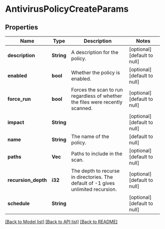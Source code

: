 # AntivirusPolicyCreateParams

## Properties
Name | Type | Description | Notes
------------ | ------------- | ------------- | -------------
**description** | **String** | A description for the policy. | [optional] [default to null]
**enabled** | **bool** | Whether the policy is enabled. | [optional] [default to null]
**force_run** | **bool** | Forces the scan to run regardless of whether the files were recently scanned. | [optional] [default to null]
**impact** | **String** |  | [optional] [default to null]
**name** | **String** | The name of the policy. | [default to null]
**paths** | **Vec<String>** | Paths to include in the scan. | [optional] [default to null]
**recursion_depth** | **i32** | The depth to recurse in directories.  The default of -1 gives unlimited recursion. | [optional] [default to null]
**schedule** | **String** |  | [optional] [default to null]

[[Back to Model list]](../README.md#documentation-for-models) [[Back to API list]](../README.md#documentation-for-api-endpoints) [[Back to README]](../README.md)


